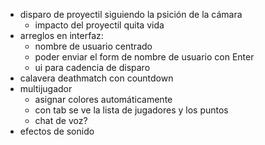 - disparo de proyectil siguiendo la psición de la cámara
    - impacto del proyectil quita vida
- arreglos en interfaz:
    - nombre de usuario centrado
    - poder enviar el form de nombre de usuario con Enter
    - ui para cadencia de disparo
- calavera deathmatch con countdown
- multijugador
    - asignar colores automáticamente
    - con tab se ve la lista de jugadores y los puntos
    - chat de voz?
- efectos de sonido